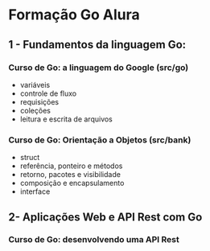 # Formação Go Alura

## 1 - Fundamentos da linguagem Go:
  
### Curso de Go: a linguagem do Google (src/go)
  - variáveis
  - controle de fluxo
  - requisições
  - coleções
  - leitura e escrita de arquivos

### Curso de Go: Orientação a Objetos (src/bank)
  - struct
  - referência, ponteiro e métodos
  - retorno, pacotes e visibilidade
  - composição e encapsulamento
  - interface

## 2- Aplicações Web e API Rest com Go

### Curso de Go: desenvolvendo uma API Rest


